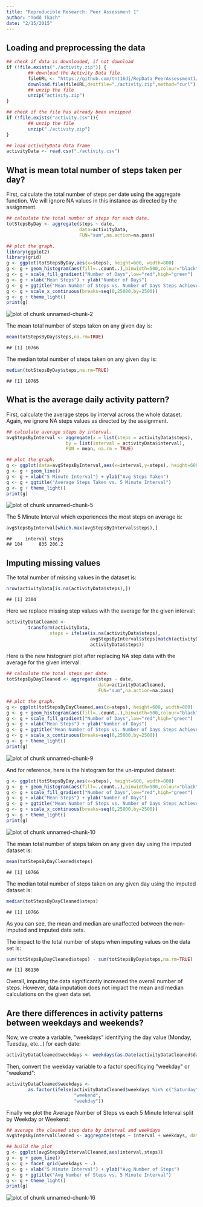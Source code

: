 ```yaml
---
title: "Reproducible Research: Peer Assessment 1"
author: "Todd Tkach"
date: "2/15/2015"
---
```



## Loading and preprocessing the data

```r
## check if data is downloaded, if not download
if (!file.exists("./activity.zip")) {
        ## download the Activity Data file.
        fileURL <- "https://github.com/tnt16dj/RepData_PeerAssessment1/blob/master/activity.zip?raw=true"
        download.file(fileURL,destfile="./activity.zip",method="curl")
        ## unzip the file
        unzip("activity.zip")
}

## check if the file has already been unzipped
if (!file.exists("activity.csv")){
        ## unzip the file
        unzip("./activity.zip")
}

## load activityData data frame
activityData <- read.csv("./activity.csv")
```


## What is mean total number of steps taken per day?

First, calculate the total number of steps per date using the aggregate function.  We will ignore NA values in this instance as directed by the assignment.

```r
## calculate the total number of steps for each date.
totStepsByDay <- aggregate(steps ~ date,
                           data=activityData,
                           FUN="sum",na.action=na.pass)

## plot the graph.
library(ggplot2)
library(grid)
g <- ggplot(totStepsByDay,aes(x=steps), height=600, width=800)
g <- g + geom_histogram(aes(fill=..count..),binwidth=500,colour="black") 
g <- g + scale_fill_gradient("Number of Days",low="red",high="green")
g <- g + xlab("Mean Steps") + ylab("Number of Days")
g <- g + ggtitle("Mean Number of Steps vs. Number of Days Steps Achieved")
g <- g + scale_x_continuous(breaks=seq(0,25000,by=2500))
g <- g + theme_light()
print(g)
```

![plot of chunk unnamed-chunk-2](figure/unnamed-chunk-2.png) 


The mean total number of steps taken on any given day is:

```r
mean(totStepsByDay$steps,na.rm=TRUE)
```

```
## [1] 10766
```


The median total number of steps taken on any given day is:

```r
median(totStepsByDay$steps,na.rm=TRUE)
```

```
## [1] 10765
```


## What is the average daily activity pattern?

First, calculate the average steps by interval across the whole dataset.  Again, we ignore NA steps values as directed by the assignment.

```r
## calculate average steps by interval.
avgStepsByInterval <- aggregate(x = list(steps = activityData$steps), 
                      by = list(interval = activityData$interval), 
                      FUN = mean, na.rm = TRUE)

## plot the graph.
g <- ggplot(data=avgStepsByInterval,aes(x=interval,y=steps), height=600, width=800)
g <- g + geom_line()
g <- g + xlab("5 Minute Interval") + ylab("Avg Steps Taken")
g <- g + ggtitle("Average Steps Taken vs. 5 Minute Interval")
g <- g + theme_light()
print(g)
```

![plot of chunk unnamed-chunk-5](figure/unnamed-chunk-5.png) 


The 5 Minute Interval which experiences the most steps on average is:

```r
avgStepsByInterval[which.max(avgStepsByInterval$steps),]
```

```
##     interval steps
## 104      835 206.2
```


## Imputing missing values
The total number of missing values in the dataset is:

```r
nrow(activityData[is.na(activityData$steps),])
```

```
## [1] 2304
```


Here we replace missing step values with the average for the given interval:

```r
activityDataCleaned <- 
        transform(activityData, 
                steps = ifelse(is.na(activityData$steps), 
                               avgStepsByInterval$steps[match(activityData$interval, avgStepsByInterval$interval)], 
                               activityData$steps))
```


Here is the new histogram plot after replacing NA step data with the average for the given interval:

```r
## calculate the total steps per date.
totStepsByDayCleaned <- aggregate(steps ~ date,
                                  data=activityDataCleaned,
                                  FUN="sum",na.action=na.pass)

## plot the graph.
g <- ggplot(totStepsByDayCleaned,aes(x=steps), height=600, width=800)
g <- g + geom_histogram(aes(fill=..count..),binwidth=500,colour="black") 
g <- g + scale_fill_gradient("Number of Days",low="red",high="green")
g <- g + xlab("Mean Steps") + ylab("Number of Days")
g <- g + ggtitle("Mean Number of Steps vs. Number of Days Steps Achieved")
g <- g + scale_x_continuous(breaks=seq(0,25000,by=2500))
g <- g + theme_light()
print(g)
```

![plot of chunk unnamed-chunk-9](figure/unnamed-chunk-9.png) 


And for reference, here is the histogram for the un-imputed dataset:

```r
g <- ggplot(totStepsByDay,aes(x=steps), height=600, width=800)
g <- g + geom_histogram(aes(fill=..count..),binwidth=500,colour="black") 
g <- g + scale_fill_gradient("Number of Days",low="red",high="green")
g <- g + xlab("Mean Steps") + ylab("Number of Days")
g <- g + ggtitle("Mean Number of Steps vs. Number of Days Steps Achieved")
g <- g + scale_x_continuous(breaks=seq(0,25000,by=2500))
g <- g + theme_light()
print(g)
```

![plot of chunk unnamed-chunk-10](figure/unnamed-chunk-10.png) 


The mean total number of steps taken on any given day using the imputed dataset is:

```r
mean(totStepsByDayCleaned$steps)
```

```
## [1] 10766
```


The median total number of steps taken on any given day using the imputed dataset is:

```r
median(totStepsByDayCleaned$steps)
```

```
## [1] 10766
```


As you can see, the mean and median are unaffected between the non-imputed and imputed data sets.  

The impact to the total number of steps when imputing values on the data set is:

```r
sum(totStepsByDayCleaned$steps) - sum(totStepsByDay$steps,na.rm=TRUE)
```

```
## [1] 86130
```

Overall, imputing the data significantly increased the overall number of steps.  However, data imputation does not impact the mean and median calculations on the given data set.


## Are there differences in activity patterns between weekdays and weekends?
Now, we create a variable, "weekdays" identifying the day value (Monday, Tuesday, etc...) for each date:

```r
activityDataCleaned$weekdays <- weekdays(as.Date(activityDataCleaned$date))
```

Then, convert the weekday variable to a factor specificying "weekday" or "weekend":

```r
activityDataCleaned$weekdays <- 
        as.factor(ifelse(activityDataCleaned$weekdays %in% c("Saturday", "Sunday"),
                         "weekend", 
                         "weekday"))
```

Finally we plot the Average Number of Steps vs each 5 Minute Interval split by Weekday or Weekend:

```r
## average the cleaned step data by interval and weekdays
avgStepsByIntervalCleaned <- aggregate(steps ~ interval + weekdays, data=activityDataCleaned, mean)

## build the plot
g <- ggplot(avgStepsByIntervalCleaned,aes(interval,steps))
g <- g + geom_line()
g <- g + facet_grid(weekdays ~ .)
g <- g + xlab("5 Minute Interval") + ylab("Avg Number of Steps")
g <- g + ggtitle("Avg Number of Steps vs. 5 Minute Interval")
g <- g + theme_light()
print(g)
```

![plot of chunk unnamed-chunk-16](figure/unnamed-chunk-16.png) 
